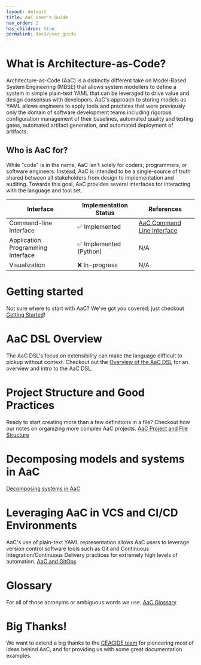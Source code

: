 ```yaml
---
layout: default
title: AaC User's Guide
nav_order: 2
has_children: true
permalink: docs/user_guide
---
```


# What is Architecture-as-Code?
Architecture-as-Code (AaC) is a distinctly different take on Model-Based System Engineering (MBSE) that allows system modellers to define a system in simple plain-text YAML that can be leveraged to drive value and design consensus with developers. AaC's approach to storing models as YAML allows engineers to apply tools and practices that were previously only the domain of software development teams including rigorous configuration management of their baselines, automated quality and testing gates, automated artifact generation, and automated deployment of artifacts.

## Who is AaC for?
While "code" is in the name, AaC isn't solely for coders, programmers, or software engineers. Instead, AaC is intended to be a single-source of truth shared between all stakeholders from design to implementation and auditing. Towards this goal, AaC provides several interfaces for interacting with the language and tool set.

|Interface|Implementation Status| References |
|---------|---------------------|------------|
| Command-line Interface | ✅ Implemented | [AaC Command Line Interface](./aac_cli)
| Application Programming Interface | ✅ Implemented (Python)  | N/A |
| Visualization | ❌ In-progress | N/A |

# Getting started
Not sure where to start with AaC? We've got you covered; just checkout
[Getting Started](./getting_started)!

# AaC DSL Overview
The AaC DSL's focus on extensibility can make the language difficult to pickup without context. Checkout out the
[Overview of the AaC DSL](./aac_language) for an overview and intro to the AaC DSL.

# Project Structure and Good Practices
Ready to start creating more than a few definitions in a file? Checkout how our notes on organizing more complex AaC projects.
[AaC Project and File Structure](./project_structure)

# Decomposing models and systems in AaC
[Decomposing systems in AaC](./decomposing_systems)

# Leveraging AaC in VCS and CI/CD Environments
AaC's use of plain-text YAML representation allows AaC users to leverage version control software tools such as Git and Continuous Integration/Continuous Delivery practices for extremely high levels of automation.
[AaC and GitOps](./aac_gitops)

# Glossary
For all of those acronyms or ambiguous words we use.
[AaC Glossary](./glossary)

# Big Thanks!
We want to extend a big thanks to the [CEACIDE team](https://northropgrumman.github.io/jellyfish/) for pioneering most of ideas behind AaC, and for providing us with some great documentation examples.